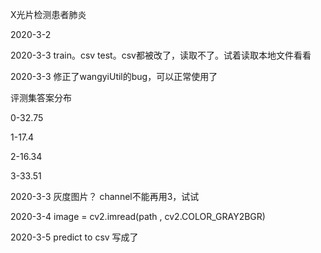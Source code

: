 X光片检测患者肺炎

2020-3-2

2020-3-3 train。csv test。csv都被改了，读取不了。试着读取本地文件看看

2020-3-3 修正了wangyiUtil的bug，可以正常使用了

评测集答案分布

0-32.75

1-17.4

2-16.34

3-33.51

2020-3-3 灰度图片？ channel不能再用3，试试

2020-3-4 image = cv2.imread(path , cv2.COLOR_GRAY2BGR)

2020-3-5 predict to csv 写成了